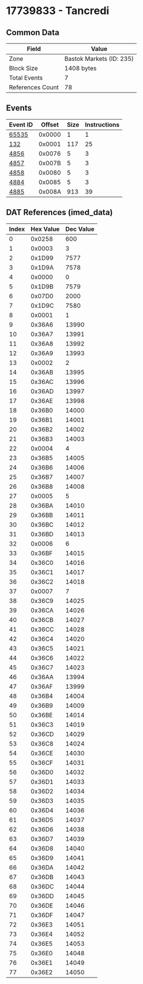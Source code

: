 # 17739833 - Tancredi

## Common Data

| Field            | Value                    |
|------------------|--------------------------|
| Zone             | Bastok Markets (ID: 235) |
| Block Size       | 1408 bytes               |
| Total Events     | 7                        |
| References Count | 78                       |

## Events

| Event ID            | Offset   |   Size |   Instructions |
|---------------------|----------|--------|----------------|
| [65535](./65535.md) | 0x0000   |      1 |              1 |
| [132](./132.md)     | 0x0001   |    117 |             25 |
| [4856](./4856.md)   | 0x0076   |      5 |              3 |
| [4857](./4857.md)   | 0x007B   |      5 |              3 |
| [4858](./4858.md)   | 0x0080   |      5 |              3 |
| [4884](./4884.md)   | 0x0085   |      5 |              3 |
| [4885](./4885.md)   | 0x008A   |    913 |             39 |

## DAT References (imed_data)

|   Index | Hex Value   |   Dec Value |
|---------|-------------|-------------|
|       0 | 0x0258      |         600 |
|       1 | 0x0003      |           3 |
|       2 | 0x1D99      |        7577 |
|       3 | 0x1D9A      |        7578 |
|       4 | 0x0000      |           0 |
|       5 | 0x1D9B      |        7579 |
|       6 | 0x07D0      |        2000 |
|       7 | 0x1D9C      |        7580 |
|       8 | 0x0001      |           1 |
|       9 | 0x36A6      |       13990 |
|      10 | 0x36A7      |       13991 |
|      11 | 0x36A8      |       13992 |
|      12 | 0x36A9      |       13993 |
|      13 | 0x0002      |           2 |
|      14 | 0x36AB      |       13995 |
|      15 | 0x36AC      |       13996 |
|      16 | 0x36AD      |       13997 |
|      17 | 0x36AE      |       13998 |
|      18 | 0x36B0      |       14000 |
|      19 | 0x36B1      |       14001 |
|      20 | 0x36B2      |       14002 |
|      21 | 0x36B3      |       14003 |
|      22 | 0x0004      |           4 |
|      23 | 0x36B5      |       14005 |
|      24 | 0x36B6      |       14006 |
|      25 | 0x36B7      |       14007 |
|      26 | 0x36B8      |       14008 |
|      27 | 0x0005      |           5 |
|      28 | 0x36BA      |       14010 |
|      29 | 0x36BB      |       14011 |
|      30 | 0x36BC      |       14012 |
|      31 | 0x36BD      |       14013 |
|      32 | 0x0006      |           6 |
|      33 | 0x36BF      |       14015 |
|      34 | 0x36C0      |       14016 |
|      35 | 0x36C1      |       14017 |
|      36 | 0x36C2      |       14018 |
|      37 | 0x0007      |           7 |
|      38 | 0x36C9      |       14025 |
|      39 | 0x36CA      |       14026 |
|      40 | 0x36CB      |       14027 |
|      41 | 0x36CC      |       14028 |
|      42 | 0x36C4      |       14020 |
|      43 | 0x36C5      |       14021 |
|      44 | 0x36C6      |       14022 |
|      45 | 0x36C7      |       14023 |
|      46 | 0x36AA      |       13994 |
|      47 | 0x36AF      |       13999 |
|      48 | 0x36B4      |       14004 |
|      49 | 0x36B9      |       14009 |
|      50 | 0x36BE      |       14014 |
|      51 | 0x36C3      |       14019 |
|      52 | 0x36CD      |       14029 |
|      53 | 0x36C8      |       14024 |
|      54 | 0x36CE      |       14030 |
|      55 | 0x36CF      |       14031 |
|      56 | 0x36D0      |       14032 |
|      57 | 0x36D1      |       14033 |
|      58 | 0x36D2      |       14034 |
|      59 | 0x36D3      |       14035 |
|      60 | 0x36D4      |       14036 |
|      61 | 0x36D5      |       14037 |
|      62 | 0x36D6      |       14038 |
|      63 | 0x36D7      |       14039 |
|      64 | 0x36D8      |       14040 |
|      65 | 0x36D9      |       14041 |
|      66 | 0x36DA      |       14042 |
|      67 | 0x36DB      |       14043 |
|      68 | 0x36DC      |       14044 |
|      69 | 0x36DD      |       14045 |
|      70 | 0x36DE      |       14046 |
|      71 | 0x36DF      |       14047 |
|      72 | 0x36E3      |       14051 |
|      73 | 0x36E4      |       14052 |
|      74 | 0x36E5      |       14053 |
|      75 | 0x36E0      |       14048 |
|      76 | 0x36E1      |       14049 |
|      77 | 0x36E2      |       14050 |
